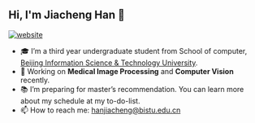 <!--
**Jiacheng-Han/Jiacheng-Han** is a ✨ _special_ ✨ repository because its `README.md` (this file) appears on your GitHub profile.

Here are some ideas to get you started:

- 🔭 I’m currently working on ...
- 🌱 I’m currently learning ...
- 👯 I’m looking to collaborate on ...
- 🤔 I’m looking for help with ...
- 💬 Ask me about ...
- 📫 How to reach me: ...
- 😄 Pronouns: ...
- ⚡ Fun fact: ...
-->

## Hi, I'm Jiacheng Han 👋 
[![website](https://img.shields.io/badge/-personal%20website-important?style=plastic&logo=MEGA)](https://jiacheng-han.github.io/)
<!-- <img align="right" width="53%" src="https://github-readme-stats.vercel.app/api?username=jiacheng-han&show_icons=true"> -->

- 🎓 I’m a third year undergraduate student from School of computer, [Beijing Information Science & Technology University](https://www.bistu.edu.cn/).
- 🔭 Working on **Medical Image Processing** and **Computer Vision** recently.
- 📚 I’m preparing for master’s recommendation. You can learn more about my schedule at my to-do-list.
- 📫 How to reach me: hanjiacheng@bistu.edu.cn
